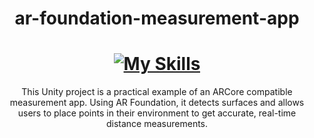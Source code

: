 # <div style="text-align: center;">ar-foundation-measurement-app</div>

# <div style="text-align: center;">[![My Skills](https://skillicons.dev/icons?i=unity,cs&theme=light)](https://skillicons.dev)</div>

<div style="text-align: center;">This Unity project is a practical example of an ARCore compatible measurement app. Using AR Foundation, it detects surfaces and allows users to place points in their environment to get accurate, real-time distance measurements.</div>
